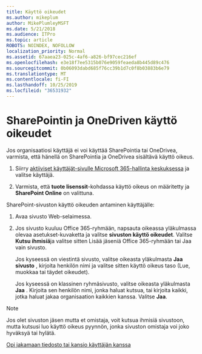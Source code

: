 ```yaml
---
title: Käyttö oikeudet
ms.author: mikeplum
author: MikePlumleyMSFT
ms.date: 5/21/2018
ms.audience: ITPro
ms.topic: article
ROBOTS: NOINDEX, NOFOLLOW
localization_priority: Normal
ms.assetid: 67aaea23-025c-4af6-a826-bf97cec216ef
ms.openlocfilehash: e3e18f7ee5315b076e9059feaeda8b445d89c476
ms.sourcegitcommit: 0b06093dabd685f76cc39b1d7c0f8b03883b6e79
ms.translationtype: MT
ms.contentlocale: fi-FI
ms.lasthandoff: 10/25/2019
ms.locfileid: "36531932"
---
```

# <a name="user-permissions-in-sharepoint-and-onedrive"></a>SharePointin ja OneDriven käyttö oikeudet

Jos organisaatiosi käyttäjä ei voi käyttää SharePointia tai OneDrivea, varmista, että hänellä on SharePointia ja OneDrivea sisältävä käyttö oikeus. 
  
1. Siirry [aktiiviset käyttäjät-sivulle Microsoft 365-hallinta keskuksessa](https://portal.office.com/adminportal/home#/users) ja valitse käyttäjä. 
    
2. Varmista, että **tuote lisenssit**-kohdassa käyttö oikeus on määritetty ja **SharePoint Online** on valittuna. 
    
 SharePoint-sivuston käyttö oikeuden antaminen käyttäjälle: 
  
1. Avaa sivusto Web-selaimessa.
    
2. Jos sivusto kuuluu Office 365-ryhmään, napsauta oikeassa yläkulmassa olevaa asetukset-kuvaketta ja valitse **sivuston käyttö oikeudet**. Valitse **Kutsu ihmisiä**ja valitse sitten Lisää jäseniä Office 365-ryhmään tai Jaa vain sivusto. 
    
    Jos kyseessä on viestintä sivusto, valitse oikeasta yläkulmasta **Jaa sivusto** , kirjoita henkilön nimi ja valitse sitten käyttö oikeus taso (Lue, muokkaa tai täydet oikeudet). 
    
    Jos kyseessä on klassinen ryhmäsivusto, valitse oikeasta yläkulmasta **Jaa** . Kirjoita sen henkilön nimi, jonka haluat kutsua, tai kirjoita kaikki, jotka haluat jakaa organisaation kaikkien kanssa. Valitse **Jaa**.
    
> [!NOTE]
> Jos olet sivuston jäsen mutta et omistaja, voit kutsua ihmisiä sivustoon, mutta kutsusi luo käyttö oikeus pyynnön, jonka sivuston omistaja voi joko hyväksyä tai hylätä. 
  
[Opi jakamaan tiedosto tai kansio käyttäjän kanssa](https://go.microsoft.com/fwlink/?linkid=533408)
  

